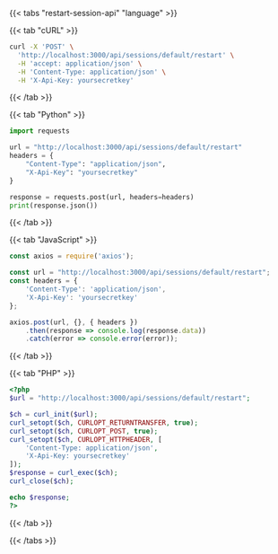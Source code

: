 <div></div>

{{< tabs "restart-session-api" "language" >}}

{{< tab "cURL" >}}
```sh
curl -X 'POST' \
  'http://localhost:3000/api/sessions/default/restart' \
  -H 'accept: application/json' \
  -H 'Content-Type: application/json' \
  -H 'X-Api-Key: yoursecretkey'
```
{{< /tab >}}

{{< tab "Python" >}}
```python
import requests

url = "http://localhost:3000/api/sessions/default/restart"
headers = {
    "Content-Type": "application/json",
    "X-Api-Key": "yoursecretkey"
}

response = requests.post(url, headers=headers)
print(response.json())
```
{{< /tab >}}

{{< tab "JavaScript" >}}
```javascript
const axios = require('axios');

const url = "http://localhost:3000/api/sessions/default/restart";
const headers = {
    'Content-Type': 'application/json',
    'X-Api-Key': 'yoursecretkey'
};

axios.post(url, {}, { headers })
    .then(response => console.log(response.data))
    .catch(error => console.error(error));
```
{{< /tab >}}

{{< tab "PHP" >}}
```php
<?php
$url = "http://localhost:3000/api/sessions/default/restart";

$ch = curl_init($url);
curl_setopt($ch, CURLOPT_RETURNTRANSFER, true);
curl_setopt($ch, CURLOPT_POST, true);
curl_setopt($ch, CURLOPT_HTTPHEADER, [
    'Content-Type: application/json',
    'X-Api-Key: yoursecretkey'
]);
$response = curl_exec($ch);
curl_close($ch);

echo $response;
?>
```
{{< /tab >}}

{{< /tabs >}}